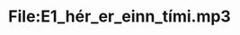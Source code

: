 ---
title: File:E1_hér_er_einn_tími.mp3
recording of: hér er einn tími
reading speed: slow
speaker: E
license: CC0
---